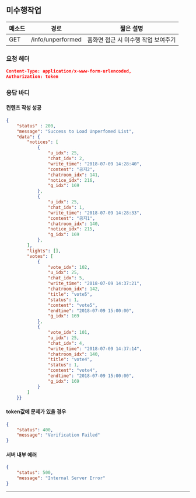 ## 미수행작업

| 메소드 | 경로              | 짧은 설명                           |
| ------ | ----------------- | ----------------------------------- |
| GET    | /info/unperformed | 홈화면 접근 시 미수행 작업 보여주기 |

### 요청 헤더

```json
Content-Type: application/x-www-form-urlencoded,
Authorization: token
```

### 응답 바디

#### 컨텐츠 작성 성공

```json
{
    "status" : 200,
	"message": "Success to Load Unperfomed List",
    "data": {
        "notices": [
            {
                "u_idx": 25,
                "chat_idx": 2,
                "write_time": "2018-07-09 14:28:40",
                "content": "공지2",
                "chatroom_idx": 141,
                "notice_idx": 216,
                "g_idx": 169
            },
            {
                "u_idx": 25,
                "chat_idx": 1,
                "write_time": "2018-07-09 14:28:33",
                "content": "공지1",
                "chatroom_idx": 140,
                "notice_idx": 215,
                "g_idx": 169
            },
        ],
        "lights": [],
        "votes": [
            {
                "vote_idx": 102,
                "u_idx": 25,
                "chat_idx": 5,
                "write_time": "2018-07-09 14:37:21",
                "chatroom_idx": 142,
                "title": "vote5",
                "status": 1,
                "content": "vote5",
                "endtime": "2018-07-09 15:00:00",
                "g_idx": 169
            },
            {
                "vote_idx": 101,
                "u_idx": 25,
                "chat_idx": 4,
                "write_time": "2018-07-09 14:37:14",
                "chatroom_idx": 140,
                "title": "vote4",
                "status": 1,
                "content": "vote4",
                "endtime": "2018-07-09 15:00:00",
                "g_idx": 169
            }
        ]
    }}
```

#### token값에 문제가 있을 경우

```json
{
    "status": 400,
    "message": "Verification Failed"
}
```

#### 서버 내부 에러

```json
{
    "status": 500,
    "message": "Internal Server Error"
}
```
------